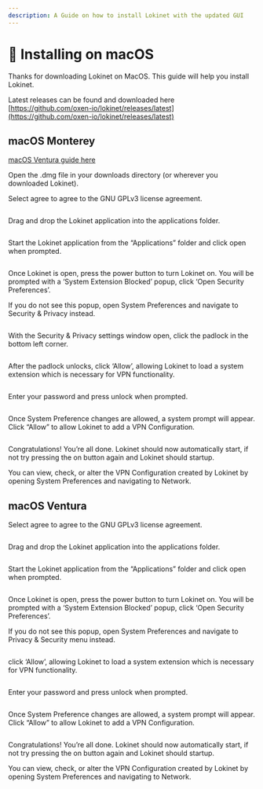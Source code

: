 ```yaml
---
description: A Guide on how to install Lokinet with the updated GUI
---
```


# 🍎 Installing on macOS

Thanks for downloading Lokinet on MacOS. This guide will help you install Lokinet.

Latest releases can be found and downloaded here [https://github.com/oxen-io/lokinet/releases/latest](https://github.com/oxen-io/lokinet/releases/latest)

## macOS Monterey

[macOS Ventura guide here](macos-gui-install-guide.md#macos-ventura)

Open the .dmg file in your downloads directory (or wherever you downloaded Lokinet).

Select agree to agree to the GNU GPLv3 license agreement.

<figure><img src="../../../.gitbook/assets/Screen Shot 2022-10-11 at 2.34.05 pm.png" alt=""><figcaption></figcaption></figure>

Drag and drop the Lokinet application into the applications folder.

<figure><img src="../../../.gitbook/assets/Screen Shot 2022-10-11 at 2.34.19 pm.png" alt=""><figcaption></figcaption></figure>

Start the Lokinet application from the “Applications” folder and click open when prompted.

<figure><img src="../../../.gitbook/assets/Screen Shot 2022-10-11 at 2.34.49 pm.png" alt=""><figcaption></figcaption></figure>

Once Lokinet is open, press the power button to turn Lokinet on. You will be prompted with a ‘System Extension Blocked’ popup, click ‘Open Security Preferences’.

If you do not see this popup, open System Preferences and navigate to Security & Privacy instead.

<figure><img src="../../../.gitbook/assets/Screen Shot 2022-10-11 at 2.35.04 pm.png" alt=""><figcaption></figcaption></figure>

With the Security & Privacy settings window open, click the padlock in the bottom left corner.

<figure><img src="../../../.gitbook/assets/Screen Shot 2022-10-11 at 2.35.17 pm.png" alt=""><figcaption></figcaption></figure>

After the padlock unlocks, click ‘Allow’, allowing Lokinet to load a system extension which is necessary for VPN functionality.

<figure><img src="../../../.gitbook/assets/Screen Shot 2022-10-11 at 2.35.38 pm.png" alt=""><figcaption></figcaption></figure>

Enter your password and press unlock when prompted.

<figure><img src="../../../.gitbook/assets/Screen Shot 2022-10-11 at 2.35.26 pm.png" alt=""><figcaption></figcaption></figure>

Once System Preference changes are allowed, a system prompt will appear. Click “Allow” to allow Lokinet to add a VPN Configuration.

<figure><img src="../../../.gitbook/assets/Screen Shot 2022-10-11 at 2.35.42 pm.png" alt=""><figcaption></figcaption></figure>

Congratulations! You’re all done. Lokinet should now automatically start, if not try pressing the on button again and Lokinet should startup.

You can view, check, or alter the VPN Configuration created by Lokinet by opening System Preferences and navigating to Network.

## macOS Ventura

Select agree to agree to the GNU GPLv3 license agreement.

<figure><img src="../../../.gitbook/assets/Screen Shot 2022-10-11 at 2.34.05 pm.png" alt=""><figcaption></figcaption></figure>

Drag and drop the Lokinet application into the applications folder.

<figure><img src="../../../.gitbook/assets/unknown.png" alt=""><figcaption></figcaption></figure>

Start the Lokinet application from the “Applications” folder and click open when prompted.

<figure><img src="../../../.gitbook/assets/Screen Shot 2022-10-11 at 2.34.49 pm.png" alt=""><figcaption></figcaption></figure>

Once Lokinet is open, press the power button to turn Lokinet on. You will be prompted with a ‘System Extension Blocked’ popup, click ‘Open Security Preferences’.

If you do not see this popup, open System Preferences and navigate to Privacy & Security menu instead.

<figure><img src="../../../.gitbook/assets/Screen Shot 2022-10-11 at 2.35.04 pm.png" alt=""><figcaption></figcaption></figure>

click ‘Allow’, allowing Lokinet to load a system extension which is necessary for VPN functionality.

<figure><img src="../../../.gitbook/assets/Screenshot_2022-11-10_at_11.06.26_am.png" alt=""><figcaption></figcaption></figure>

Enter your password and press unlock when prompted.

<figure><img src="../../../.gitbook/assets/Screen Shot 2022-10-11 at 2.35.26 pm.png" alt=""><figcaption></figcaption></figure>

Once System Preference changes are allowed, a system prompt will appear. Click “Allow” to allow Lokinet to add a VPN Configuration.

<figure><img src="../../../.gitbook/assets/Screen Shot 2022-10-11 at 2.35.42 pm.png" alt=""><figcaption></figcaption></figure>

Congratulations! You’re all done. Lokinet should now automatically start, if not try pressing the on button again and Lokinet should startup.

You can view, check, or alter the VPN Configuration created by Lokinet by opening System Preferences and navigating to Network.
